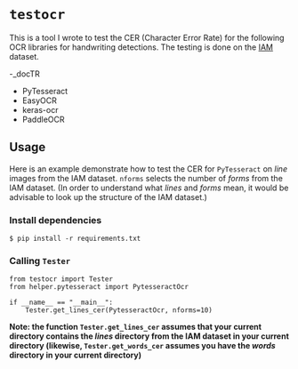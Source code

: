 # `testocr`

This is a tool I wrote to test the CER (Character Error Rate) for the following OCR libraries for handwriting detections. The testing is done on the [IAM](https://fki.tic.heia-fr.ch/databases/iam-handwriting-database) dataset.

-_docTR
- PyTesseract
- EasyOCR
- keras-ocr
- PaddleOCR

## Usage
Here is an example demonstrate how to test the CER for `PyTesseract` on *line* images from the IAM dataset. `nforms` selects the number of *forms* from the IAM dataset. (In order to understand what *lines* and *forms* mean, it would be advisable to look up the structure of the IAM dataset.)


### Install dependencies
```
$ pip install -r requirements.txt

```

### Calling `Tester`
```
from testocr import Tester
from helper.pytesseract import PytesseractOcr

if __name__ == "__main__":
    Tester.get_lines_cer(PytesseractOcr, nforms=10)
```

**Note: the function `Tester.get_lines_cer` assumes that your current directory contains the *lines* directory from the IAM dataset in your current directory (likewise, `Tester.get_words_cer` assumes you have the *words* directory in your current directory)**
